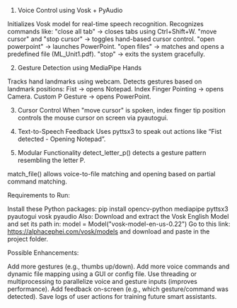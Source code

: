 1. Voice Control using Vosk + PyAudio

Initializes Vosk model for real-time speech recognition.
Recognizes commands like:
"close all tab" → closes tabs using Ctrl+Shift+W.
"move cursor" and "stop cursor" → toggles hand-based cursor control.
"open powerpoint" → launches PowerPoint.
"open files" → matches and opens a predefined file (ML_Unit1.pdf).
"stop" → exits the system gracefully.

2. Gesture Detection using MediaPipe Hands

Tracks hand landmarks using webcam.
Detects gestures based on landmark positions:
Fist → opens Notepad.
Index Finger Pointing → opens Camera.
Custom P Gesture → opens PowerPoint.

3. Cursor Control
When "move cursor" is spoken, index finger tip position controls the mouse cursor on screen via pyautogui.

4. Text-to-Speech Feedback
Uses pyttsx3 to speak out actions like “Fist detected - Opening Notepad”.

5. Modular Functionality
detect_letter_p() detects a gesture pattern resembling the letter P.

match_file() allows voice-to-file matching and opening based on partial command matching.

Requirements to Run:

Install these Python packages:
pip install opencv-python mediapipe pyttsx3 pyautogui vosk pyaudio
Also:
Download and extract the Vosk English Model and set its path in:
model = Model("vosk-model-en-us-0.22")
Go to this link: https://alphacephei.com/vosk/models and download and paste in the project folder.

Possible Enhancements:

Add more gestures (e.g., thumbs up/down).
Add more voice commands and dynamic file mapping using a GUI or config file.
Use threading or multiprocessing to parallelize voice and gesture inputs (improves performance).
Add feedback on-screen (e.g., which gesture/command was detected).
Save logs of user actions for training future smart assistants.